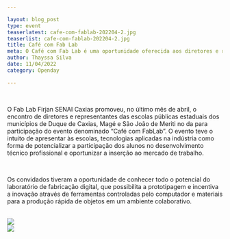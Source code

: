 ```yaml
---

layout: blog_post
type: event
teaserlatest: cafe-com-fablab-202204-2.jpg
teaserlist: cafe-com-fablab-202204-2.jpg
title: Café com Fab Lab
meta: O Café com Fab Lab é uma oportunidade oferecida aos diretores e representantes de escolas públicas estaduais vizinhas à Firjan SENAI Caxias. Este evento apresenta as tecnologias presentes no Fab Lab como ferramentas no processo de ensino e aprendizagem com visitação, demonstrações, experimentos e muito mais.
author: Thayssa Silva
date: 11/04/2022
category: Openday

---
```

<br>
<p>O Fab Lab Firjan SENAI Caxias promoveu, no último  mês de abril, o encontro de diretores e representantes das escolas públicas estaduais dos municípios de Duque de Caxias, Magé e São João de Meriti no  da  para participação do evento denominado “Café com FabLab”. O evento teve o intuito de apresentar às escolas, tecnologias aplicadas na indústria como forma de potencializar a participação dos alunos no desenvolvimento técnico profissional e oportunizar a inserção ao mercado de trabalho.</p>
<br>
<p>Os convidados tiveram a oportunidade de conhecer todo o potencial do laboratório de fabricação digital, que possibilita a prototipagem e incentiva a inovação através de ferramentas controladas pelo computador e materiais para a produção rápida de objetos em um ambiente colaborativo.</p>
<br>
<img src="{{site.baseurl}}{{ site.url }}/img/blog/cafe-com-fablab-202204-2.jpg">
<br>
<img src="{{site.baseurl}}{{ site.url }}/img/blog/cafe-com-fablab-202204-1.jpg">
